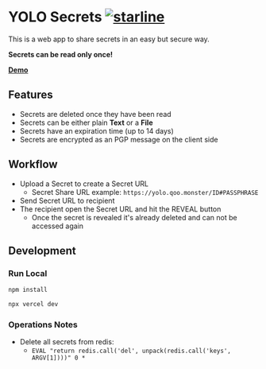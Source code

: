 # YOLO Secrets [![starline](https://starlines.qoo.monster/assets/qoomon/yolo-secret)](https://github.com/qoomon/starlines)
This is a web app to share secrets in an easy but secure way. 

**Secrets can be read only once!**

**[Demo](https://yolo.qoo.monster/)**

## Features
- Secrets are deleted once they have been read
- Secrets can be either plain **Text** or a **File**
- Secrets have an expiration time (up to 14 days)
- Secrets are encrypted as an PGP message on the client side

## Workflow
- Upload a Secret to create a Secret URL
    - Secret Share URL example: `https://yolo.qoo.monster/ID#PASSPHRASE` 
- Send Secret URL to recipient
- The recipient open the Secret URL and hit the REVEAL button
    - Once the secret is revealed it's already deleted and can not be accessed again  

##

## Development

### Run Local
```sh
npm install

npx vercel dev
```

### Operations Notes
- Delete all secrets from redis:
  - `EVAL "return redis.call('del', unpack(redis.call('keys', ARGV[1])))" 0 *`

